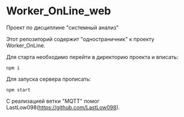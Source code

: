 # Worker_OnLine_web
Проект по дисциплине "системный анализ"

Этот репозиторий содержит "одностраничник" к проекту Worker_OnLine.

Для старта необходимо перейти в директорию проекта и вписать:
```
npm i
```

Для запуска сервера прописать:
```
npm start
```

С реализацией ветки "MQTT" помог LastLow098(https://github.com/LastLow098).
